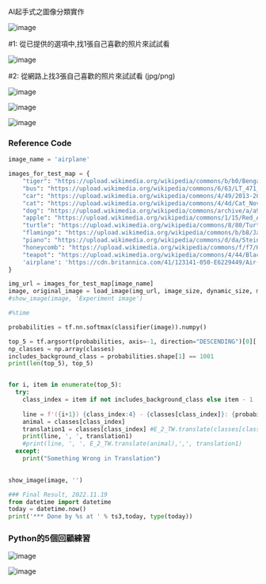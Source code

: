 AI起手式之圖像分類實作


![image](https://user-images.githubusercontent.com/89304181/202887279-e1767bfb-b047-4ce4-a3e1-ea857f764e31.png)


#1: 從已提供的選項中,找1張自己喜歡的照片來試試看

![image](https://user-images.githubusercontent.com/89304181/202887347-b342b643-bfc0-41d0-9ba0-9e47377776b5.png)

#2: 從網路上找3張自己喜歡的照片來試試看 (jpg/png)

![image](https://user-images.githubusercontent.com/89304181/202887531-d016178c-3f5a-4598-942e-b7496c734a04.png)

![image](https://user-images.githubusercontent.com/89304181/202887659-0d47d154-86a6-4312-9244-76dcee49c2be.png)

![image](https://user-images.githubusercontent.com/89304181/202887694-42468421-cafe-4239-bef4-3b354f43d856.png)

### Reference Code
```python
image_name = 'airplane' 

images_for_test_map = {
    "tiger": "https://upload.wikimedia.org/wikipedia/commons/b/b0/Bengal_tiger_%28Panthera_tigris_tigris%29_female_3_crop.jpg",
    "bus": "https://upload.wikimedia.org/wikipedia/commons/6/63/LT_471_%28LTZ_1471%29_Arriva_London_New_Routemaster_%2819522859218%29.jpg",
    "car": "https://upload.wikimedia.org/wikipedia/commons/4/49/2013-2016_Toyota_Corolla_%28ZRE172R%29_SX_sedan_%282018-09-17%29_01.jpg",
    "cat": "https://upload.wikimedia.org/wikipedia/commons/4/4d/Cat_November_2010-1a.jpg",
    "dog": "https://upload.wikimedia.org/wikipedia/commons/archive/a/a9/20090914031557%21Saluki_dog_breed.jpg",
    "apple": "https://upload.wikimedia.org/wikipedia/commons/1/15/Red_Apple.jpg",
    "turtle": "https://upload.wikimedia.org/wikipedia/commons/8/80/Turtle_golfina_escobilla_oaxaca_mexico_claudio_giovenzana_2010.jpg",
    "flamingo": "https://upload.wikimedia.org/wikipedia/commons/b/b8/James_Flamingos_MC.jpg",
    "piano": "https://upload.wikimedia.org/wikipedia/commons/d/da/Steinway_%26_Sons_upright_piano%2C_model_K-132%2C_manufactured_at_Steinway%27s_factory_in_Hamburg%2C_Germany.png",
    "honeycomb": "https://upload.wikimedia.org/wikipedia/commons/f/f7/Honey_comb.jpg",
    "teapot": "https://upload.wikimedia.org/wikipedia/commons/4/44/Black_tea_pot_cropped.jpg",
    'airplane': 'https://cdn.britannica.com/41/123141-050-E6229449/Air-New-Zealand-Boeing-747-400.jpg'
}

img_url = images_for_test_map[image_name]
image, original_image = load_image(img_url, image_size, dynamic_size, max_dynamic_size)
#show_image(image, 'Experiment image')

#%time 

probabilities = tf.nn.softmax(classifier(image)).numpy()

top_5 = tf.argsort(probabilities, axis=-1, direction="DESCENDING")[0][:5].numpy()
np_classes = np.array(classes)
includes_background_class = probabilities.shape[1] == 1001
print(len(top_5), top_5)


for i, item in enumerate(top_5):
  try:   
    class_index = item if not includes_background_class else item - 1
    
    line = f'({i+1}) {class_index:4} - {classes[class_index]}: {probabilities[0][top_5][i]}'
    animal = classes[class_index]
    translation1 = classes[class_index] #E_2_TW.translate(classes[class_index])
    print(line, ', ', translation1)
    #print(line, ', ', E_2_TW.translate(animal),',', translation1)
  except:
    print("Something Wrong in Translation")

    
show_image(image, '')

### Final Result, 2022.11.19
from datetime import datetime
today = datetime.now()
print('*** Done by %s at ' % ts3,today, type(today))

```

### Python的5個回顧練習

![image](https://user-images.githubusercontent.com/89304181/202888344-c2d7ffa0-4284-4e80-8751-a8e9a36def37.png)

![image](https://user-images.githubusercontent.com/89304181/202888365-f916ec6b-d0b5-41d3-80af-cd344aab4ee6.png)



